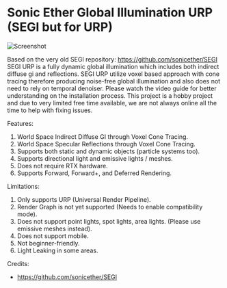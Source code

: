 # Sonic Ether Global Illumination URP (SEGI but for URP)
![Screenshot](Thumbnail.gif)

Based on the very old SEGI repository: https://github.com/sonicether/SEGI <br>
SEGI URP is a fully dynamic global illumination which includes both indirect diffuse gi and reflections. SEGI URP utilize voxel based approach with cone tracing therefore producing noise-free global illumination and also does not need to rely on temporal denoiser. Please watch the video guide for better understanding on the installation process. This project is a hobby project and due to very limited free time available, we are not always online all the time to help with fixing issues.

Features:
1. World Space Indirect Diffuse GI through Voxel Cone Tracing.
2. World Space Specular Reflections through Voxel Cone Tracing.
3. Supports both static and dynamic objects (particle systems too).
4. Supports directional light and emissive lights / meshes.
6. Does not require RTX hardware.
7. Supports Forward, Forward+, and Deferred Rendering.

Limitations:
1. Only supports URP (Universal Render Pipeline).
2. Render Graph is not yet supported (Needs to enable compatibility mode).
3. Does not support point lights, spot lights, area lights. (Please use emissive meshes instead).
4. Does not support mobile.
5. Not beginner-friendly.
6. Light Leaking in some areas.

Credits:
- https://github.com/sonicether/SEGI
